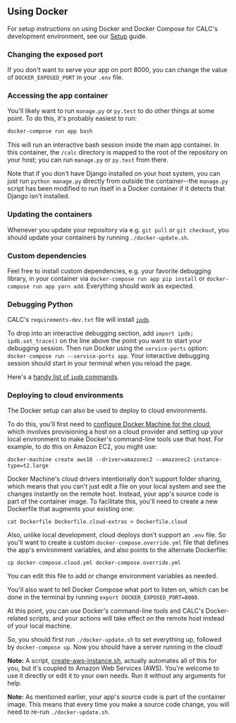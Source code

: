## Using Docker

For setup instructions on using Docker and Docker Compose for CALC's development environment, see our [Setup](setup.md) guide.

### Changing the exposed port

If you don't want to serve your app on port 8000, you can change
the value of `DOCKER_EXPOSED_PORT` in your `.env` file.

### Accessing the app container

You'll likely want to run `manage.py` or `py.test` to do other things at
some point. To do this, it's probably easiest to run:

```sh
docker-compose run app bash
```

This will run an interactive bash session inside the main app container.
In this container, the `/calc` directory is mapped to the root of
the repository on your host; you can run `manage.py` or `py.test` from there.

Note that if you don't have Django installed on your host system, you
can just run `python manage.py` directly from outside the container--the
`manage.py` script has been modified to run itself in a Docker container
if it detects that Django isn't installed.

### Updating the containers

Whenever you update your repository via e.g. `git pull` or
`git checkout`, you should update your containers by running
`./docker-update.sh`.

### Custom dependencies

Feel free to install custom dependencies, e.g. your favorite
debugging library, in your container via
`docker-compose run app pip install` or
`docker-compose run app yarn add`. Everything should work
as expected.

### Debugging Python

CALC's `requirements-dev.txt` file will install [`ipdb`][].

To drop into an interactive debugging section, add `import ipdb;
ipdb.set_trace()` on the line above the point you want to start your debugging
session. Then run Docker using the `service-ports` option: `docker-compose run
--service-ports app`. Your interactive debugging session should start in your
terminal when you reload the page.

Here's a [handy list of `ipdb` commands][ipdb_intro].

[`ipdb`]: https://pypi.python.org/pypi/ipdb
[ipdb_intro]: https://www.safaribooksonline.com/blog/2014/11/18/intro-python-debugger/

### Deploying to cloud environments

The Docker setup can also be used to deploy to cloud environments.

To do this, you'll first need to
[configure Docker Machine for the cloud][docker-machine-cloud],
which involves provisioning a host on a cloud provider and setting up
your local environment to make Docker's command-line tools use that
host. For example, to do this on Amazon EC2, you might use:

```
docker-machine create aws16 --driver=amazonec2 --amazonec2-instance-type=t2.large
```

Docker Machine's cloud drivers intentionally don't support
folder sharing, which means that you can't just edit a file on
your local system and see the changes instantly on the remote host.
Instead, your app's source code is part of the container image. To
facilitate this, you'll need to create a new Dockerfile that augments
your existing one:

```
cat Dockerfile Dockerfile.cloud-extras > Dockerfile.cloud
```

Also, unlike local development, cloud deploys don't support an
`.env` file. So you'll want to create a custom
`docker-compose.override.yml` file that defines the app's
environment variables, and also points to the alternate Dockerfile:

```
cp docker-compose.cloud.yml docker-compose.override.yml
```

You can edit this file to add or change environment variables as needed.

You'll also want to tell Docker Compose what port to listen on,
which can be done in the terminal by running
`export DOCKER_EXPOSED_PORT=8000`.

At this point, you can use Docker's command-line tools and CALC's
Docker-related scripts, and your actions will take effect on the remote
host instead of your local machine.

So, you should first run `./docker-update.sh` to set everything up,
followed by `docker-compose up`. Now you should have a server
running in the cloud!

**Note:** A script, [create-aws-instance.sh](../create-aws-instance.sh),
actually automates all of this for you, but it's coupled to Amazon
Web Services (AWS). You're welcome to use it directly or edit it to
your own needs. Run it without any arguments for help.

**Note:** As mentioned earlier, your app's source code is part of
the container image. This means that every time you make a source code
change, you will need to re-run `./docker-update.sh`.

[docker-machine-cloud]: https://docs.docker.com/machine/get-started-cloud/
